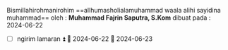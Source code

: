 Bismillahirohmanirohim 
==allhumasholialamuhammad waala alihi sayidina muhammad==
oleh : **Muhammad Fajrin Saputra, S.Kom** 
dibuat pada : 2024-06-22
- [ ] ngirim lamaran ⏫ 🛫 2024-06-22 📅 2024-06-23


